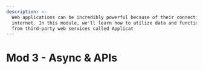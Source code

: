 ```yaml
---
description: >-
  Web applications can be incredibly powerful because of their connection to the
  internet. In this module, we'll learn how to utilize data and functionality
  from third-party web services called Applicat
---
```


# Mod 3 - Async & APIs

